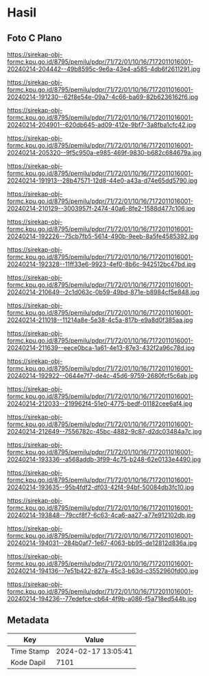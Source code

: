 # Hasil

## Foto C Plano

https://sirekap-obj-formc.kpu.go.id/8795/pemilu/pdpr/71/72/01/10/16/7172011016001-20240214-204442--49b8595c-9e6a-43e4-a585-4db6f2611291.jpg

https://sirekap-obj-formc.kpu.go.id/8795/pemilu/pdpr/71/72/01/10/16/7172011016001-20240214-191230--62f8e54e-09a7-4c66-ba69-82b6236162f6.jpg

https://sirekap-obj-formc.kpu.go.id/8795/pemilu/pdpr/71/72/01/10/16/7172011016001-20240214-204901--620db645-ad09-412e-9bf7-3a8fba1cfc42.jpg

https://sirekap-obj-formc.kpu.go.id/8795/pemilu/pdpr/71/72/01/10/16/7172011016001-20240214-205320--9f5c950a-e985-469f-9830-b682c684679a.jpg

https://sirekap-obj-formc.kpu.go.id/8795/pemilu/pdpr/71/72/01/10/16/7172011016001-20240214-191913--28b47571-12d8-44e0-a43a-d74e65dd5790.jpg

https://sirekap-obj-formc.kpu.go.id/8795/pemilu/pdpr/71/72/01/10/16/7172011016001-20240214-210129--3003957f-2474-40a6-8fe2-1588d477c106.jpg

https://sirekap-obj-formc.kpu.go.id/8795/pemilu/pdpr/71/72/01/10/16/7172011016001-20240214-192226--75cb7fb5-5614-490b-9eeb-8a5fe4585392.jpg

https://sirekap-obj-formc.kpu.go.id/8795/pemilu/pdpr/71/72/01/10/16/7172011016001-20240214-192328--11ff33e6-9923-4ef0-8b6c-942512bc47bd.jpg

https://sirekap-obj-formc.kpu.go.id/8795/pemilu/pdpr/71/72/01/10/16/7172011016001-20240214-210649--2c1d063c-0b59-49bd-871e-b8984cf5e848.jpg

https://sirekap-obj-formc.kpu.go.id/8795/pemilu/pdpr/71/72/01/10/16/7172011016001-20240214-211018--11214a8e-5e38-4c5a-817b-e9a8d0f385aa.jpg

https://sirekap-obj-formc.kpu.go.id/8795/pemilu/pdpr/71/72/01/10/16/7172011016001-20240214-211639--eece0bca-1a61-4e13-87e3-432f2a96c78d.jpg

https://sirekap-obj-formc.kpu.go.id/8795/pemilu/pdpr/71/72/01/10/16/7172011016001-20240214-192922--0644e7f7-de4c-45d6-9759-2680fcf5c6ab.jpg

https://sirekap-obj-formc.kpu.go.id/8795/pemilu/pdpr/71/72/01/10/16/7172011016001-20240214-212033--219962f4-51e0-4775-bedf-01182cee6af4.jpg

https://sirekap-obj-formc.kpu.go.id/8795/pemilu/pdpr/71/72/01/10/16/7172011016001-20240214-212649--7556782c-45bc-4882-9c87-d2dc03484a7c.jpg

https://sirekap-obj-formc.kpu.go.id/8795/pemilu/pdpr/71/72/01/10/16/7172011016001-20240214-193336--a568addb-3f99-4c75-b248-62e0133e4490.jpg

https://sirekap-obj-formc.kpu.go.id/8795/pemilu/pdpr/71/72/01/10/16/7172011016001-20240214-193635--95b4fdf2-df03-42f4-94bf-50084db3fc10.jpg

https://sirekap-obj-formc.kpu.go.id/8795/pemilu/pdpr/71/72/01/10/16/7172011016001-20240214-193848--79ccf8f7-6c63-4ca6-aa27-a77e912102db.jpg

https://sirekap-obj-formc.kpu.go.id/8795/pemilu/pdpr/71/72/01/10/16/7172011016001-20240214-194031--284b0af7-1e67-4063-bb95-de12812d836a.jpg

https://sirekap-obj-formc.kpu.go.id/8795/pemilu/pdpr/71/72/01/10/16/7172011016001-20240214-194136--7e51b422-827a-45c3-b63d-c3552960fd00.jpg

https://sirekap-obj-formc.kpu.go.id/8795/pemilu/pdpr/71/72/01/10/16/7172011016001-20240214-194236--77edefce-cb64-4f9b-a086-f5a718ed544b.jpg


## Metadata

| Key        | Value               |
| ---------- | ------------------- |
| Time Stamp | 2024-02-17 13:05:41 |
| Kode Dapil | 7101                |



